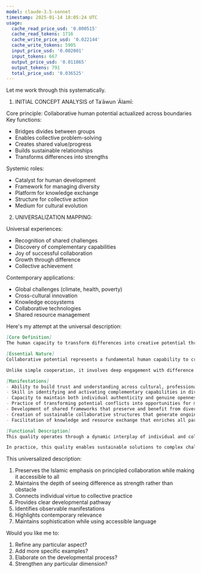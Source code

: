 ```yaml
---
model: claude-3.5-sonnet
timestamp: 2025-01-14 18:05:24 UTC
usage:
  cache_read_price_usd: '0.000515'
  cache_read_tokens: 1716
  cache_write_price_usd: '0.022144'
  cache_write_tokens: 5905
  input_price_usd: '0.002001'
  input_tokens: 667
  output_price_usd: '0.011865'
  output_tokens: 791
  total_price_usd: '0.036525'
---
```


Let me work through this systematically.

1. INITIAL CONCEPT ANALYSIS of Taʿāwun ʿĀlamī:

Core principle: Collaborative human potential actualized across boundaries
Key functions:
- Bridges divides between groups
- Enables collective problem-solving
- Creates shared value/progress
- Builds sustainable relationships
- Transforms differences into strengths

Systemic roles:
- Catalyst for human development
- Framework for managing diversity
- Platform for knowledge exchange
- Structure for collective action
- Medium for cultural evolution

2. UNIVERSALIZATION MAPPING:

Universal experiences:
- Recognition of shared challenges
- Discovery of complementary capabilities
- Joy of successful collaboration
- Growth through difference
- Collective achievement

Contemporary applications:
- Global challenges (climate, health, poverty)
- Cross-cultural innovation
- Knowledge ecosystems
- Collaborative technologies
- Shared resource management

Here's my attempt at the universal description:

```markdown
[Core Definition]
The human capacity to transform differences into creative potential through principled collaboration across boundaries, enabling collective progress through the synergy of diverse perspectives, capabilities, and resources. This quality manifests as both an individual virtue and a collective practice that generates shared value while preserving and celebrating diversity.

[Essential Nature]
Collaborative potential represents a fundamental human capability to create value through difference rather than despite it. It operates by recognizing complementary strengths, establishing shared understanding, and building trust across conventional boundaries. This quality transforms potential conflicts into opportunities for mutual growth, enabling solutions that no single perspective could achieve alone.

Unlike simple cooperation, it involves deep engagement with difference as a source of innovation and growth. It requires holding multiple perspectives simultaneously while maintaining both individual integrity and collective harmony. The quality develops through progressive stages of engagement, from basic recognition of shared interests to profound co-creation of new possibilities.

[Manifestations]
- Ability to build trust and understanding across cultural, professional, or ideological boundaries
- Skill in identifying and activating complementary capabilities in diverse groups
- Capacity to maintain both individual authenticity and genuine openness to difference
- Practice of transforming potential conflicts into opportunities for mutual growth
- Development of shared frameworks that preserve and benefit from diversity
- Creation of sustainable collaborative structures that generate ongoing value
- Facilitation of knowledge and resource exchange that enriches all participants

[Functional Description]
This quality operates through a dynamic interplay of individual and collective development. At the individual level, it involves growing capacity to engage productively with difference while maintaining personal integrity. At the collective level, it creates self-reinforcing cycles of trust-building, shared learning, and value creation. The process requires continuous balance between unity and diversity, structure and flexibility, individual and collective interests.

In practice, this quality enables sustainable solutions to complex challenges by orchestrating diverse capabilities toward shared goals. It manifests in cross-cultural innovations, collaborative knowledge creation, and collective problem-solving initiatives. Success builds confidence in collaborative approaches, creating positive feedback loops that strengthen both individual capacity and collective capability for addressing increasingly complex challenges.
```

This universalized description:
1. Preserves the Islamic emphasis on principled collaboration while making it accessible to all
2. Maintains the depth of seeing difference as strength rather than obstacle
3. Connects individual virtue to collective practice
4. Provides clear developmental pathway
5. Identifies observable manifestations
6. Highlights contemporary relevance
7. Maintains sophistication while using accessible language

Would you like me to:
1. Refine any particular aspect?
2. Add more specific examples?
3. Elaborate on the developmental process?
4. Strengthen any particular dimension?